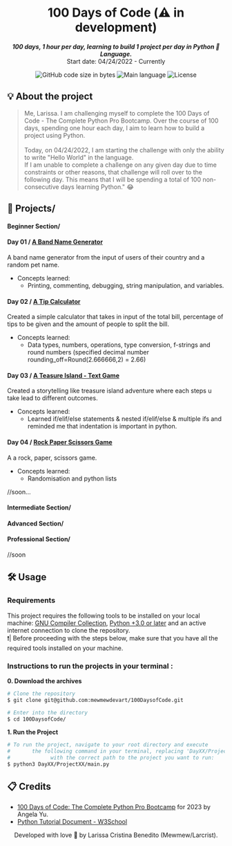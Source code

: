 <h1 align="center">
 100 Days of Code (⚠️ in development)
</h1>

<p align="center">
	<b><i>100 days, 1 hour per day, learning to build 1 project per day in Python 🐍 Language.</i></b><br>
	Start date: 04/24/2022 - Currently
</p>

<p align="center">
	<img alt="GitHub code size in bytes" src="https://img.shields.io/github/languages/code-size/mewmewdevart/100DaysofCode?color=6272a4" />
	<img alt="Main language" src="https://img.shields.io/github/languages/top/mewmewdevart/100DaysofCode?color=6272a4"/>
	<img alt="License" src="https://img.shields.io/github/license/mewmewdevart/100DaysofCode?color=6272a4"/>
</p>

## 💡 About the project
> Me, Larissa. I am challenging myself to complete the 100 Days of Code - The Complete Python Pro Bootcamp. Over the course of 100 days, spending one hour each day, I aim to learn how to build a project using Python. <br><br>
Today, on 04/24/2022, I am starting the challenge with only the ability to write "Hello World" in the language. <br> If I am unable to complete a challenge on any given day due to time constraints or other reasons, that challenge will roll over to the following day. This means that I will be spending a total of 100 non-consecutive days learning Python." 😂


## 📁 Projects/
####      Beginner Section/
#### Day 01 / [A Band Name Generator](https://github.com/mewmewdevart/100DaysofCode/tree/main/Day01/Project01)

A band name generator from the input of users of their country and a random pet name. <br>
- Concepts learned: 
	- Printing, commenting, debugging, string manipulation, and variables.
#### Day 02 / [A Tip Calculator](https://github.com/mewmewdevart/100DaysofCode/tree/main/Day02/Project02)
Created a simple calculator that takes in input of the total bill, percentage of tips to be given and the amount of people to split the bill.<br>
- Concepts learned: 
	- Data types,  numbers, operations, type conversion, f-strings and round numbers (specified decimal number rounding_off=Round(2.666666,2) = 2.66)
#### Day 03 / [A Teasure Island - Text Game](https://github.com/mewmewdevart/100DaysofCode/tree/main/Day03/Project03)
Created a storytelling like treasure island adventure where each steps u take lead to different outcomes.<br>
- Concepts learned: 
	- Learned if/elif/else statements & nested if/elif/else & multiple ifs and reminded me that indentation is important in python.
#### Day 04 / [Rock Paper Scissors Game](https://github.com/mewmewdevart/100DaysofCode/tree/main/Day04/Project04)
A  a rock, paper, scissors game.  <br>
- Concepts learned: 
	- Randomisation and python lists

//soon...

####      Intermediate Section/ 
####       Advanced Section/
####       Professional Section/ 

//soon

## 🛠️ Usage

### Requirements
This project requires the following tools to be installed on your local machine: [GNU Compiler Collection](https://gcc.gnu.org/), [Python +3.0 or later](https://www.python.org/downloads/) and an active internet connection to clone the repository.<br>
❗️| Before proceeding with the steps below, make sure that you have all the required tools installed on your machine.<br>


### Instructions to run the projects in your terminal :

**0. Download the archives**

```bash
# Clone the repository
$ git clone git@github.com:mewmewdevart/100DaysofCode.git

# Enter into the directory
$ cd 100DaysofCode/
```

**1. Run the Project**
```bash
# To run the project, navigate to your root directory and execute 
#       the following command in your terminal, replacing 'DayXX/ProjectXX/main.py'
#             with the correct path to the project you want to run:
$ python3 DayXX/ProjectXX/main.py
```

## 📋 Credits
- [100 Days of Code: The Complete Python Pro Bootcamp](https://www.udemy.com/course/100-days-of-code/learn/lecture/23154980?src=sac&kw=100#overview) for 2023 by Angela Yu.
- [Python Tutorial Document - W3School](https://www.w3schools.com/python/default.asp)


 <p align="center"> Developed with love 💜 by Larissa Cristina Benedito (Mewmew/Larcrist). </p>
